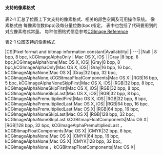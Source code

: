 #### 支持的像素格式

表2-1 汇总了位图上下文支持的像素格式、相关的颜色空间及可用操作系统。
像素格式由 每像素位数(bpp)及每分量位数(bpc)指定。
表中也包括了代码要用到的对应像素格式常量。
每种位图格式信息参考[CGImage Reference](https://developer.apple.com/reference/coregraphics/cgimage)

表2-1 位图支持的像素格式

|CS|Pixel format and bitmap information constant|Availability|
|:---|
|Null | 8 bpp, 8 bpc, kCGImageAlphaOnly | Mac OS X, iOS |
|Gray |8 bpp, 8 bpc,kCGImageAlphaNone|Mac OS X, iOS|
|Gray|8 bpp, 8 bpc,kCGImageAlphaOnly|Mac OS X, iOS|
|Gray|16 bpp, 16 bpc, kCGImageAlphaNone|Mac OS X|
|Gray|32 bpp, 32 bpc, kCGImageAlphaNone,kCGBitmapFloatComponents|Mac OS X|
|RGB|16 bpp, 5 bpc, kCGImageAlphaNoneSkipFirst|Mac OS X, iOS|
|RGB|32 bpp, 8 bpc, kCGImageAlphaNoneSkipFirst|Mac OS X, iOS|
|RGB|32 bpp, 8 bpc, kCGImageAlphaNoneSkipLast|Mac OS X, iOS|
|RGB|32 bpp, 8 bpc, kCGImageAlphaPremultipliedFirst|Mac OS X, iOS|
|RGB|32 bpp, 8 bpc, kCGImageAlphaPremultipliedLast|Mac OS X, iOS|
|RGB|64 bpp, 16 bpc, kCGImageAlphaPremultipliedLast|Mac OS X|
|RGB|64 bpp, 16 bpc, kCGImageAlphaNoneSkipLast|Mac OS X|
|RGB|128 bpp, 32 bpc, kCGImageAlphaNoneSkipLast kCGBitmapFloatComponents|Mac OS X|
|RGB|128 bpp, 32 bpc, kCGImageAlphaPremultipliedLast  ，kCGBitmapFloatComponents|Mac OS X|
|CMYK|32 bpp, 8 bpc, kCGImageAlphaNone|Mac OS X|
|CMYK|64 bpp, 16 bpc, kCGImageAlphaNone|Mac OS X|
|CMYK|128 bpp, 32 bpc, kCGImageAlphaNone ，kCGBitmapFloatComponents|Mac OS X|
